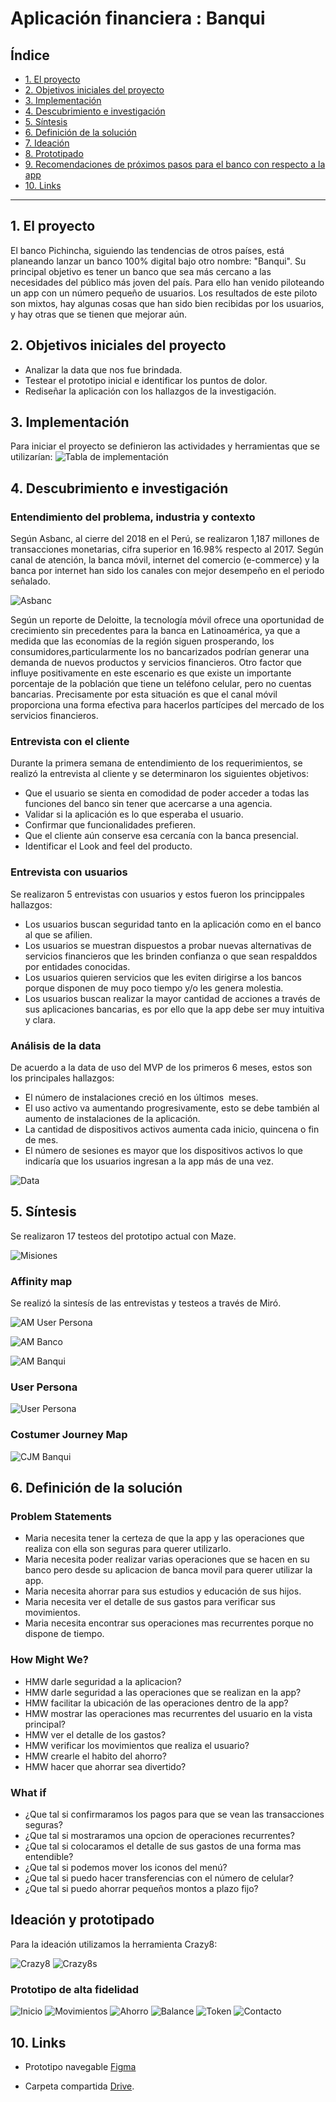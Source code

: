 # Aplicación financiera : Banqui

## Índice
 
* [1. El proyecto](#1-el-proyecto)
* [2. Objetivos iniciales del proyecto](#2-objetivos-iniciales-del-proyecto)
* [3. Implementación](#3-implementación)
* [4. Descubrimiento e investigación](#4-descubrimiento-e-investigación)
* [5. Síntesis](#5-síntesis)
* [6. Definición de la solución](#6-definición-de-la-solución)
* [7. Ideación ](#7-ideación)
* [8. Prototipado](#9-prototipado)
* [9. Recomendaciones de próximos pasos para el banco con respecto a la app](#10-recomendaciones-de-próximos-pasos-para-el-banco-con-respecto-a-la-app)
* [10. Links](#10-Links)

***

## 1. El proyecto

El banco Pichincha, siguiendo las tendencias de otros países, está
planeando lanzar un banco 100% digital bajo otro nombre: "Banqui". Su principal
objetivo es tener un banco que sea más cercano a las necesidades del público más
joven del país. Para ello han venido piloteando un app con un número pequeño de
usuarios. Los resultados de este piloto son mixtos, hay algunas cosas que han
sido bien recibidas por los usuarios, y hay otras que se tienen que mejorar aún.

## 2. Objetivos iniciales del proyecto

- Analizar la data que nos fue brindada.
- Testear el prototipo inicial e identificar los puntos de dolor.
- Rediseñar la aplicación con los hallazgos de la investigación.

## 3. Implementación 

Para iniciar el proyecto se definieron las actividades y herramientas que se utilizarían:
![Tabla de implementación](https://github.com/Les9616/lim011-ux-financial-app/blob/master/entregables.JPG)

## 4. Descubrimiento e investigación
###   Entendimiento del problema, industria y contexto

Según Asbanc, al cierre del 2018 en el Perú, se realizaron 1,187 millones
de transacciones monetarias, cifra superior en 16.98% respecto al 2017. 
Según canal de atención, la banca móvil, internet del comercio (e-commerce) y la banca
por internet han sido los canales con mejor desempeño en el periodo señalado.

![Asbanc](https://github.com/Les9616/lim011-ux-financial-app/blob/master/asbanc.JPG)

Según un reporte de Deloitte, la tecnología móvil ofrece una oportunidad
de crecimiento sin precedentes para la banca en Latinoamérica, ya que a medida que 
las economías de la región siguen prosperando, los consumidores,particularmente los 
no bancarizados podrían generar una demanda de nuevos productos y servicios
financieros. Otro factor que influye positivamente en este escenario es que existe un 
importante porcentaje de la población que tiene un teléfono celular, pero no
cuentas bancarias. Precisamente por esta situación es que el canal móvil proporciona una 
forma efectiva para hacerlos partícipes del mercado de los servicios financieros.

###   Entrevista con el cliente

Durante la primera semana de entendimiento de los requerimientos, se realizó la entrevista 
al cliente y se determinaron los siguientes objetivos:

- Que el usuario se sienta en comodidad de poder acceder a todas las funciones del banco sin
  tener que acercarse a una agencia.
- Validar si la aplicación es lo que esperaba el usuario. 
- Confirmar que funcionalidades prefieren.
- Que el cliente aún conserve esa cercanía con la banca presencial.
- Identificar el Look and feel del producto.

###   Entrevista con usuarios

Se realizaron 5 entrevistas con usuarios y estos fueron los princippales hallazgos:

- Los usuarios buscan seguridad tanto en la aplicación como en el banco al que se afilien.
- Los usuarios se muestran dispuestos a probar nuevas alternativas de servicios financieros
  que les brinden confianza o que sean respalddos por entidades conocidas.
- Los usuarios quieren servicios que les eviten dirigirse a los bancos porque disponen de 
  muy poco tiempo y/o les genera molestia.
- Los usuarios buscan realizar la mayor cantidad de acciones a través de sus aplicaciones 
  bancarias, es por ello que la app debe ser muy intuitiva y clara.
  
### Análisis de la data

De acuerdo a la data de uso del MVP de los primeros 6 meses, estos son los principales hallazgos:

- El número de instalaciones creció en los últimos  meses.
- El uso activo va aumentando progresivamente, esto se debe también al aumento de instalaciones 
  de la aplicación.
- La cantidad de dispositivos activos aumenta cada inicio, quincena o fin de mes.
- El número de sesiones es mayor que los dispositivos activos lo que indicaría que los usuarios 
  ingresan a la app más de una vez.
  
 ![Data](https://github.com/Les9616/lim011-ux-financial-app/blob/master/data.JPG)

## 5. Síntesis

Se realizaron 17 testeos del prototipo actual con Maze.

 ![Misiones](https://github.com/Les9616/lim011-ux-financial-app/blob/master/misiones.JPG)
 
### Affinity map

Se realizó la sintesís de las entrevistas y testeos a través de Miró.

![AM User Persona](https://github.com/Les9616/lim011-ux-financial-app/blob/master/AM%20User%20Persona.PNG)

![AM Banco](https://github.com/Les9616/lim011-ux-financial-app/blob/master/AM%20Banco.PNG)

![AM Banqui](https://github.com/Les9616/lim011-ux-financial-app/blob/master/AM%20Banqui.PNG)

### User Persona

![User Persona](https://github.com/Les9616/lim011-ux-financial-app/blob/master/user%20persona.jpg)

### Costumer Journey Map

![CJM Banqui](https://github.com/Les9616/lim011-ux-financial-app/blob/master/CJM-Banqui.PNG)

## 6. Definición de la solución

### Problem Statements

- Maria necesita tener la certeza de que la app y las operaciones que realiza con ella 
  son seguras para querer utilizarlo.
- Maria necesita poder realizar varias operaciones que se hacen en su banco pero desde 
  su aplicacion de banca movil para querer utilizar la app.
- Maria necesita ahorrar para sus estudios y educación de sus hijos.
- Maria necesita ver el detalle de sus gastos para verificar sus movimientos.
- Maria necesita encontrar sus operaciones mas recurrentes porque no dispone de tiempo.

### How Might We?

- HMW darle seguridad a la aplicacion?
- HMW darle seguridad a las operaciones que se realizan en la app?
- HMW facilitar la ubicación de las operaciones dentro de la app?
- HMW mostrar las operaciones mas recurrentes del usuario en la vista principal?
- HMW ver el detalle de los gastos?
- HMW verificar los movimientos que realiza el usuario?
- HMW crearle el habito del ahorro?
- HMW hacer que ahorrar sea divertido?

### What if

- ¿Que tal si confirmaramos los pagos para que se vean las transacciones seguras?
- ¿Que tal si mostraramos una opcion de operaciones recurrentes?
- ¿Que tal si colocaramos el detalle de sus gastos de una forma mas entendible?
- ¿Que tal si podemos mover los iconos del menú?
- ¿Que tal si puedo hacer transferencias con el número de celular?
- ¿Que tal si puedo ahorrar pequeños montos a plazo fijo?

## Ideación y prototipado

Para la ideación utilizamos la herramienta Crazy8: 

![Crazy8](https://github.com/Les9616/lim011-ux-financial-app/blob/master/crazy8.jpeg) ![Crazy8s](https://github.com/Les9616/lim011-ux-financial-app/blob/master/crazy8s.jpeg)

### Prototipo de alta fidelidad

![Inicio](https://github.com/Les9616/lim011-ux-financial-app/blob/master/inicio.JPG)
![Movimientos](https://github.com/Les9616/lim011-ux-financial-app/blob/master/movimientos.JPG)
![Ahorro](https://github.com/Les9616/lim011-ux-financial-app/blob/master/ahorros.JPG)
![Balance](https://github.com/Les9616/lim011-ux-financial-app/blob/master/balance.JPG)
![Token](https://github.com/Les9616/lim011-ux-financial-app/blob/master/token.JPG)
![Contacto](https://github.com/Les9616/lim011-ux-financial-app/blob/master/contacto.JPG)

## 10. Links

- Prototipo navegable [Figma]()

- Carpeta compartida [Drive](https://drive.google.com/drive/folders/1IMn8oNwX12JsH-ibtmlFWmbQ2mOV25nB?usp=sharing).

